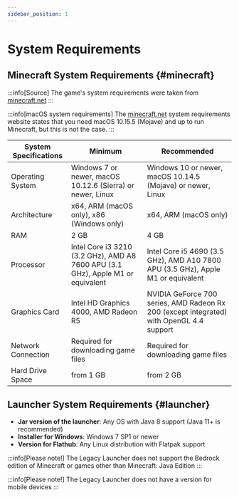 ```yaml
---
sidebar_position: 1
---
```

# System Requirements

## Minecraft System Requirements {#minecraft}
:::info[Source]
The game's system requirements were taken from [minecraft.net](https://www.minecraft.net/en-us/store/minecraft-deluxe-collection-pc#accordionv1-b6c8df09da-item-6176600103)
:::

:::info[macOS system requirements]
The [minecraft.net](https://www.minecraft.net/en-us/store/minecraft-deluxe-collection-pc#accordionv1-b6c8df09da-item-6176600103) system requirements website states that you need macOS 10.15.5 (Mojave) and up to run Minecraft, but this is not the case.
:::

| System Specifications   | Minimum                                                                        | Recommended                                                                         |
|-------------------------|--------------------------------------------------------------------------------|-------------------------------------------------------------------------------------|
| Operating System        | Windows 7 or newer, macOS 10.12.6 (Sierra) or newer, Linux                     | Windows 10 or newer, macOS 10.14.5 (Mojave) or newer, Linux                         |
| Architecture            | x64, ARM (macOS only), x86 (Windows only)                                      | x64, ARM (macOS only)                                                               |
| RAM                     | 2 GB                                                                           | 4 GB                                                                                |
| Processor               | Intel Core i3 3210 (3.2 GHz), AMD A8 7600 APU (3.1 GHz), Apple M1 or equivalent| Intel Core i5 4690 (3.5 GHz), AMD A10 7800 APU (3.5 GHz), Apple M1 or equivalent    |
| Graphics Card           | Intel HD Graphics 4000, AMD Radeon R5                                          | NVIDIA GeForce 700 series, AMD Radeon Rx 200 (except integrated) with OpenGL 4.4 support |
| Network Connection      | Required for downloading game files                                            | Required for downloading game files                                                |
| Hard Drive Space        | from 1 GB                                                                      | from 2 GB                                                                           |

## Launcher System Requirements {#launcher}
* **Jar version of the launcher**: Any OS with Java 8 support (Java 11+ is recommended)
* **Installer for Windows**: Windows 7 SP1 or newer
* **Version for Flathub**: Any Linux distribution with Flatpak support

:::info[Please note!]
The Legacy Launcher does not support the Bedrock edition of Minecraft or games other than Minecraft: Java Edition
:::

:::info[Please note!]
The Legacy Launcher does not have a version for mobile devices
:::

